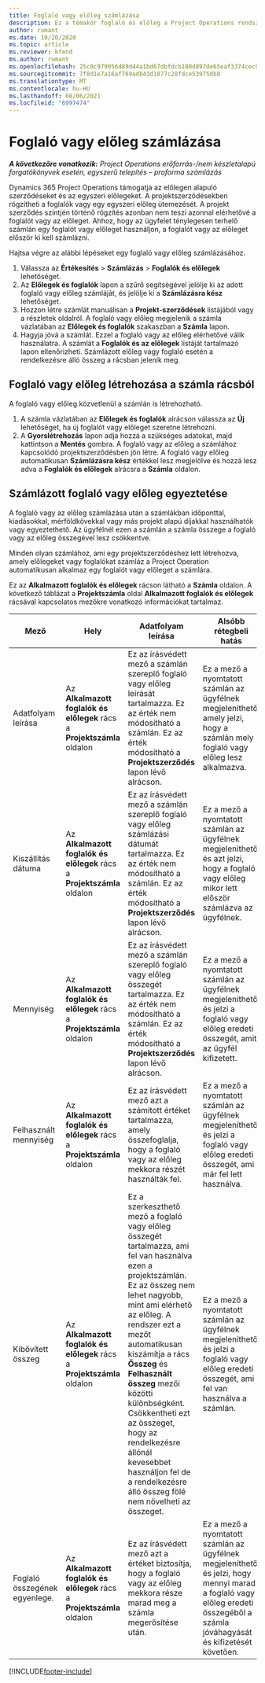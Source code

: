 ```yaml
---
title: Foglaló vagy előleg számlázása
description: Ez a témakör foglaló és előleg a Project Operations rendszerben történő számlázásáról tartalmaz tájékoztatást.
author: rumant
ms.date: 10/20/2020
ms.topic: article
ms.reviewer: kfend
ms.author: rumant
ms.openlocfilehash: 25c0c979056d89d44a1bd67dbfdcb180d897de65eaf3374cec0a2dc73c4e3568
ms.sourcegitcommit: 7f8d1e7a16af769adb43d1877c28fdce53975db8
ms.translationtype: MT
ms.contentlocale: hu-HU
ms.lasthandoff: 08/06/2021
ms.locfileid: "6997474"
---
```

# <a name="invoice-a-retainer-or-an-advance"></a>Foglaló vagy előleg számlázása

_**A következőre vonatkozik:** Project Operations erőforrás-/nem készletalapú forgatókönyvek esetén, egyszerű telepítés – proforma számlázás_

Dynamics 365 Project Operations támogatja az előlegen alapuló szerződéseket és az egyszeri előlegeket. A projektszerződésekben rögzítheti a foglalók vagy egy egyszeri előleg ütemezését. A projekt szerződés szintjén történő rögzítés azonban nem teszi azonnal elérhetővé a foglalót vagy az előleget. Ahhoz, hogy az ügyfelet ténylegesen terhelő számlán egy foglalót vagy előleget használjon, a foglalót vagy az előleget először ki kell számlázni.

Hajtsa végre az alábbi lépéseket egy foglaló vagy előleg számlázásához.

1. Válassza az **Értékesítés** > **Számlázás** > **Foglalók és előlegek** lehetőséget. 
2. Az **Előlegek és foglalók** lapon a szűrő segítségével jelölje ki az adott foglaló vagy előleg számláját, és jelölje ki a **Számlázásra kész** lehetőséget.
3. Hozzon létre számlát manuálisan a **Projekt-szerződések** listájából vagy a részletek oldalról. A foglaló vagy előleg megjelenik a számla vázlatában az **Előlegek és foglalók** szakaszban a **Számla** lapon.
4. Hagyja jóvá a számlát. Ezzel a foglaló vagy az előleg elérhetővé válik használatra. A számlát a **Foglalók és az előlegek** listáját tartalmazó lapon ellenőrizheti. Számlázott előleg vagy foglaló esetén a rendelkezésre álló összeg a rácsban jelenik meg.

## <a name="create-a-retainer-or-advance-from-the-invoice-grid"></a>Foglaló vagy előleg létrehozása a számla rácsból

A foglaló vagy előleg közvetlenül a számlán is létrehozható.

1. A számla vázlatában az **Előlegek és foglalók** alrácson válassza az **Új** lehetőséget, ha új foglalót vagy előleget szeretne létrehozni. 
2. A **Gyorslétrehozás** lapon adja hozzá a szükséges adatokat, majd kattintson a **Mentés** gombra. A foglaló vagy az előleg a számlához kapcsolódó projektszerződésben jön létre. A foglaló vagy előleg automatikusan **Számlázásra kész** értékkel lesz megjelölve és hozzá lesz adva a **Foglalók és előlegek** alrácsra a **Számla** oldalon.

## <a name="reconcile-an-invoiced-retainer-or-advance"></a>Számlázott foglaló vagy előleg egyeztetése

A foglaló vagy az előleg számlázása után a számlákban időponttal, kiadásokkal, mérföldkövekkal vagy más projekt alapú díjakkal használhatók vagy egyeztethető. Az ügyfélnél ezen a számlán a számla összege a foglaló vagy az előleg összegével lesz csökkentve.

Minden olyan számlához, ami egy projektszerződéshez lett létrehozva, amely előlegeket vagy foglalókat számláz a Project Operation automatikusan alkalmaz egy foglalót vagy előleget a számlára.

Ez az **Alkalmazott foglalók és előlegek** rácson látható a **Számla** oldalon. A következő táblázat a **Projektszámla** oldal **Alkalmazott foglalók és előlegek** rácsával kapcsolatos mezőkre vonatkozó információkat tartalmaz.

| Mező | Hely | Adatfolyam leírása | Alsóbb rétegbeli hatás |
| --- | --- | --- | --- |
| Adatfolyam leírása | Az **Alkalmazott foglalók és előlegek** rács a **Projektszámla** oldalon |Ez az írásvédett mező a számlán szereplő foglaló vagy előleg leírását tartalmazza. Ez az érték nem módosítható a számlán. Ez az érték módosítható a **Projektszerződés** lapon lévő alrácson. | Ez a mező a nyomtatott számlán az ügyfélnek megjeleníthető, amely jelzi, hogy a számlán mely foglaló vagy előleg lesz alkalmazva. |
| Kiszállítás dátuma | Az **Alkalmazott foglalók és előlegek** rács a **Projektszámla** oldalon  | Ez az írásvédett mező a számlán szereplő foglaló vagy előleg számlázási dátumát tartalmazza. Ez az érték nem módosítható a számlán. Ez az érték módosítható a **Projektszerződés** lapon lévő alrácson. | Ez a mező a nyomtatott számlán az ügyfélnek megjeleníthető, és azt jelzi, hogy a foglaló vagy előleg mikor lett először számlázva az ügyfélnek. |
| Mennyiség | Az **Alkalmazott foglalók és előlegek** rács a **Projektszámla** oldalon  | Ez az írásvédett mező a számlán szereplő foglaló vagy előleg összegét tartalmazza. Ez az érték nem módosítható a számlán. Ez az érték módosítható a **Projektszerződés** lapon lévő alrácson. | Ez a mező a nyomtatott számlán az ügyfélnek megjeleníthető, és jelzi a foglaló vagy előleg eredeti összegét, amit az ügyfél kifizetett. |
| Felhasznált mennyiség | Az **Alkalmazott foglalók és előlegek** rács a **Projektszámla** oldalon  | Ez az írásvédett mező azt a számított értéket tartalmazza, amely összefoglalja, hogy a foglaló vagy az előleg mekkora részét használták fel. | Ez a mező a nyomtatott számlán az ügyfélnek megjeleníthető, és jelzi a foglaló vagy előleg eredeti összegét, ami már fel lett használva. |
| Kibővített összeg | Az **Alkalmazott foglalók és előlegek** rács a **Projektszámla** oldalon  | Ez a szerkeszthető mező a foglaló vagy előleg összegét tartalmazza, ami fel van használva ezen a projektszámlán. Ez az összeg nem lehet nagyobb, mint ami elérhető az előleg. A rendszer ezt a mezőt automatikusan kiszámítja a rács **Összeg** és **Felhasznált összeg** mezői közötti különbségként. Csökkentheti ezt az összeget, hogy az rendelkezésre állónál kevesebbet használjon fel de a rendelkezésre álló összeg fölé nem növelheti az összeget. | Ez a mező a nyomtatott számlán az ügyfélnek megjeleníthető, és jelzi a foglaló vagy előleg eredeti összegét, ami fel van használva a számlán. |
| Foglaló összegének egyenlege. | Az **Alkalmazott foglalók és előlegek** rács a **Projektszámla** oldalon  | Ez az írásvédett mező azt a értéket biztosítja, hogy a foglaló vagy az előleg mekkora része marad meg a számla megerősítése után. | Ez a mező a nyomtatott számlán az ügyfélnek megjeleníthető, és jelzi, hogy mennyi marad a foglaló vagy előleg eredeti összegéből a számla jóváhagyását és kifizetését követően. |


[!INCLUDE[footer-include](../../includes/footer-banner.md)]